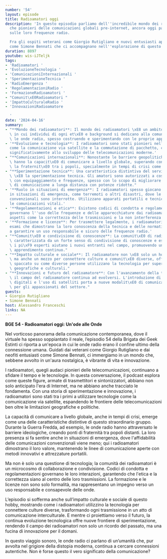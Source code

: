 ```yaml
---
number: '54'
layout: episode
title: Radioamatori oggi
description: 'In questo episodio parliamo dell''incredibile mondo dei radioamatori,
  che pionieri delle comunicazioni globali pre-internet, ancora oggi parlano e interagisco
  sulle loro frequenze radio.

  Fra gli ospiti veterani come Giorgio Rutigliano e nuovi entusiasti appassionati
  come Simone Bennati che ci accompagnano nell''esplorazione di questo mondo.'
duration: 8897
youtube: wis-iJTeljk
tags:
- 'Radioamatori '
- 'EvoluzioneTecnologia '
- 'ComunicazioniInternazionali '
- 'SperimentazioneTecnica '
- 'RadioEmergenza '
- 'RegolamentazioniRadio '
- 'FormazioneRadioamatori '
- "Comunit\xE0Radioamatori "
- 'ImpattoCulturaleRadio '
- 'InnovazioniRadioamatore

  '
date: '2024-04-16'
summary:
- "**Mondo dei radioamatori**: Il mondo dei radioamatori \xE8 un ambito affascinante\
  \ in cui individui di ogni et\xE0 e background si dedicano alla comunicazione utilizzando\
  \ le onde radio, spesso costruendo e sperimentando con le proprie apparecchiature."
- '**Evoluzione e tecnologia**: I radioamatori sono stati pionieri nell''uso di tecnologie
  come la comunicazione via satellite e la commutazione di pacchetto, contribuendo
  significativamente allo sviluppo delle telecomunicazioni moderne.'
- "**Comunicazioni internazionali**: Nonostante le barriere geopolitiche, i radioamatori\
  \ hanno la capacit\xE0 di comunicare a livello globale, superando confini e promuovendo\
  \ la fraternit\xE0 tra i popoli, specialmente in tempi di crisi come la Guerra Fredda."
- "**Sperimentazione tecnica**: Una caratteristica distintiva del servizio di radioamatore\
  \ \xE8 la sperimentazione tecnica. Gli amatori sono autorizzati a costruire e sperimentare\
  \ con equipaggiamento e frequenze, spesso con lo scopo di migliorare le capacit\xE0\
  \ di comunicazione a lunga distanza con potenze ridotte."
- '**Ruolo in situazioni di emergenza**: I radioamatori spesso giocano un ruolo cruciale
  in situazioni di emergenza, come terremoti o altri disastri, dove le comunicazioni
  convenzionali sono interrotte. Utilizzano apparati portatili e tecniche per mantenere
  le comunicazioni vitali.'
- '**Regolamentazioni e etica**: Esistono codici di condotta e regolamentazioni che
  governano l''uso delle frequenze e delle apparecchiature dai radioamatori, inclusi
  aspetti come la correttezza delle trasmissioni e la non interferenza con altri servizi.'
- '**Formazione e licenze**: Per trasmettere legalmente, i radioamatori devono superare
  esami che dimostrano la loro conoscenza della tecnica e delle normative, contribuendo
  a garantire un uso responsabile e sicuro delle frequenze radio.'
- "**Comunit\xE0 e condivisione di conoscenze**: La comunit\xE0 di radioamatori \xE8\
  \ caratterizzata da un forte senso di condivisione di conoscenze e esperienze. Spesso,\
  \ i pi\xF9 esperti aiutano i nuovi entranti nel campo, promuovendo un ambiente di\
  \ apprendimento continuo."
- "**Impatto culturale e sociale**: Il radioamatore non \xE8 solo un hobby tecnico,\
  \ ma anche un mezzo per connettere culture e comunit\xE0 diverse, offrendo un unico\
  \ spaccato su come diverse persone utilizzano la tecnologia per superare le distanze\
  \ geografiche e culturali."
- "**Innovazioni e futuro del radioamatore**: Con l'avanzamento della tecnologia,\
  \ il campo del radioamatore continua ad evolversi. L'introduzione di nuove tecnologie\
  \ digitali e l'uso di satelliti porta a nuove modalit\xE0 di comunicazione e sperimentazione\
  \ per gli appassionati del settore."
guests:
- Giorgio Rutigliano
- Simone Bennati
host: Alessandro Franceschi
links: NA
---
```

**BGE 54 - Radioamatori oggi: Un'ode alle Onde**

Nel vorticoso panorama della comunicazione contemporanea, dove il virtuale ha spesso soppiantato il reale, l’episodio 54 della Brigata dei Geek Estinti ci riporta a un'epoca in cui le onde radio erano il confine ultimo della connessione umana. Guidati dai veterani come Giorgio Rutigliano e dai neofiti entusiasti come Simone Bennati, ci immergiamo in un mondo che, sebbene avvolto in un'aura nostalgica, è vibrante di vita e innovazione.

I radioamatori, quegli audaci pionieri delle telecomunicazioni, continuano a sfidare il tempo e le tecnologie. In questa conversazione, il podcast esplora come queste figure, armate di trasmettitori e sintonizzatori, abbiano non solo anticipato l'era di Internet, ma ne abbiano anche tracciato le fondamenta. Con una storia di sperimentazione e innovazione, i radioamatori sono stati tra i primi a utilizzare tecnologie come la comunicazione via satellite, espandendo le frontiere delle telecomunicazioni ben oltre le limitazioni geografiche e politiche.

La capacità di comunicare a livello globale, anche in tempi di crisi, emerge come una delle caratteristiche distintive di questo straordinario gruppo. Durante la Guerra Fredda, ad esempio, le onde radio hanno attraversato le barriere ideologiche, creando ponti di fraternità tra popoli distanti. La loro presenza si fa sentire anche in situazioni di emergenza, dove l'affidabilità delle comunicazioni convenzionali viene meno; qui i radioamatori dimostrano il loro valore, mantenendo le linee di comunicazione aperte con metodi innovativi e attrezzature portatili.

Ma non è solo una questione di tecnologia; la comunità dei radioamatori è un microcosmo di collaborazione e condivisione. Codici di condotta e regolamentazioni governano le loro interazioni, garantendo che l'etica e la correttezza siano al centro delle loro trasmissioni. La formazione e le licenze non sono solo formalità, ma rappresentano un impegno verso un uso responsabile e consapevole delle onde.

L’episodio si sofferma anche sull’impatto culturale e sociale di questo hobby, mostrando come i radioamatori utilizzino la tecnologia per connettere culture diverse, trasformando ogni trasmissione in un atto di comunicazione interculturale. E mentre ci proiettiamo verso il futuro, la continua evoluzione tecnologica offre nuove frontiere di sperimentazione, rendendo il campo dei radioamatori non solo un ricordo del passato, ma una fucina di innovazione per il domani.

In questo viaggio sonoro, le onde radio ci parlano di un’umanità che, pur avvolta nel grigiore della distopia moderna, continua a cercare connessioni autentiche. Non è forse questo il vero significato della comunicazione?
